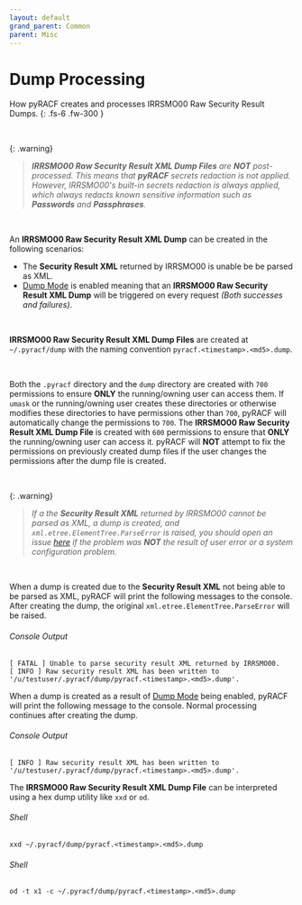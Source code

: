 ```yaml
---
layout: default
grand_parent: Common
parent: Misc
---
```


# Dump Processing

How pyRACF creates and processes IRRSMO00 Raw Security Result Dumps.
{: .fs-6 .fw-300 }

&nbsp;

{: .warning}
> _**IRRSMO00 Raw Security Result XML Dump Files** are **NOT** post-processed. This means that **pyRACF** secrets redaction is not applied. However, IRRSMO00's built-in secrets redaction is always applied, which always redacts known sensitive information such as **Passwords** and **Passphrases**._

&nbsp;

An **IRRSMO00 Raw Security Result XML Dump** can be created in the following scenarios:
* The **Security Result XML** returned by IRRSMO00 is unable be be parsed as XML.
* [Dump Mode](../../class_attributes/dump_mode) is enabled meaning that an **IRRSMO00 Raw Security Result XML Dump** will be triggered on every request *(Both successes and failures)*.

&nbsp;

**IRRSMO00 Raw Security Result XML Dump Files** are created at `~/.pyracf/dump` with the naming convention `pyracf.<timestamp>.<md5>.dump`.

&nbsp;

Both the `.pyracf` directory and the `dump` directory are created with `700` permissions to ensure **ONLY** the running/owning user can access them. If `umask` or the running/owning user creates these directories or otherwise modifies these directories to have permissions other than `700`, pyRACF will automatically change the permissions to `700`. The **IRRSMO00 Raw Security Result XML Dump File** is created with `600` permissions to ensure that **ONLY** the running/owning user can access it. pyRACF will **NOT** attempt to fix the permissions on previously created dump files if the user changes the permissions after the dump file is created.

&nbsp;

{: .warning}
> _If a the **Security Result XML** returned by IRRSMO00 cannot be parsed as XML, a dump is created, and `xml.etree.ElementTree.ParseError` is raised, you should open an issue [here](https://github.com/ambitus/pyracf/issues) if the problem was **NOT** the result of user error or a system configuration problem._

&nbsp;

When a dump is created due to the **Security Result XML** not being able to be parsed as XML, pyRACF will print the following messages to the console. After creating the dump, the original `xml.etree.ElementTree.ParseError` will be raised.

###### Console Output
```console
[ FATAL ] Unable to parse security result XML returned by IRRSMO00.
[ INFO ] Raw security result XML has been written to '/u/testuser/.pyracf/dump/pyracf.<timestamp>.<md5>.dump'.
```

When a dump is created as a result of [Dump Mode](../../class_attributes/dump_mode) being enabled, pyRACF will print the following message to the console. Normal processing continues after creating the dump.

###### Console Output
```console
[ INFO ] Raw security result XML has been written to '/u/testuser/.pyracf/dump/pyracf.<timestamp>.<md5>.dump'.
```

The **IRRSMO00 Raw Security Result XML Dump File** can be interpreted using a hex dump utility like `xxd` or `od`.

###### Shell
```shell
xxd ~/.pyracf/dump/pyracf.<timestamp>.<md5>.dump
```

###### Shell
```shell
od -t x1 -c ~/.pyracf/dump/pyracf.<timestamp>.<md5>.dump
```